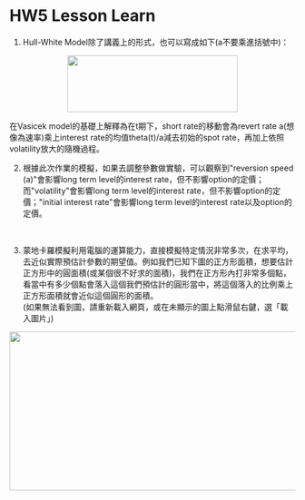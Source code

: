 # HW5 Lesson Learn

1. Hull-White Model除了講義上的形式，也可以寫成如下(a不要乘進括號中)：
<p align="center">
  <img src="https://render.githubusercontent.com/render/math?math=dr=a[\theta(t)/a-r] \times dt %2B \sigma \times dz" width="300" height="100">
</p>

   在Vasicek model的基礎上解釋為在t期下，short rate的移動會為revert rate a(想像為速率)乘上interest rate的均值theta(t)/a減去初始的spot rate，再加上依照volatility放大的隨機過程。
<br/>

2. 根據此次作業的模擬，如果去調整參數做實驗，可以觀察到"reversion speed (a)"會影響long term level的interest rate，但不影響option的定價；而"volatility"會影響long term level的interest rate，但不影響option的定價；"initial interest rate"會影響long term level的interest rate以及option的定價。
<br/>

3. 蒙地卡羅模擬利用電腦的運算能力，直接模擬特定情況非常多次，在求平均，去近似實際預估計參數的期望值。例如我們已知下圖的正方形面積，想要估計正方形中的圓面積(或某個很不好求的面積)，我們在正方形內打非常多個點，看當中有多少個點會落入這個我們預估計的圓形當中，將這個落入的比例乘上正方形面積就會近似這個圓形的面積。<br/>
   (如果無法看到圖，請重新載入網頁，或在未顯示的圖上點滑鼠右鍵，選「載入圖片」)

<p align="center">
  <img src="https://drive.google.com/uc?export=view&id=1v3Yt2XB1_lHJwdkt7kLDv8wZP4JJhZV8"  width="800" height="280">
</p>
